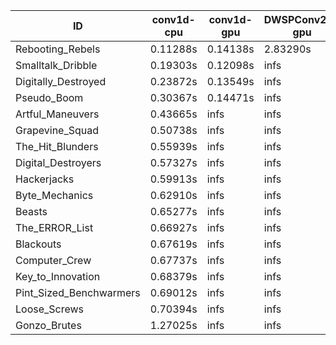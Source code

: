 |ID|conv1d-cpu|conv1d-gpu|DWSPConv2D-gpu|gemm-gpu|avg|
|-|-|-|-|-|-|
|Rebooting_Rebels|0.11288s|0.14138s|2.83290s|1.65079s|1.18449s|
|Smalltalk_Dribble|0.19303s|0.12098s|infs|1.91669s|infs|
|Digitally_Destroyed|0.23872s|0.13549s|infs|4.43173s|infs|
|Pseudo_Boom|0.30367s|0.14471s|infs|4.37133s|infs|
|Artful_Maneuvers|0.43665s|infs|infs|4.41749s|infs|
|Grapevine_Squad|0.50738s|infs|infs|4.42335s|infs|
|The_Hit_Blunders|0.55939s|infs|infs|4.41528s|infs|
|Digital_Destroyers|0.57327s|infs|infs|4.42736s|infs|
|Hackerjacks|0.59913s|infs|infs|4.43315s|infs|
|Byte_Mechanics|0.62910s|infs|infs|4.42453s|infs|
|Beasts|0.65277s|infs|infs|4.47625s|infs|
|The_ERROR_List|0.66927s|infs|infs|4.45054s|infs|
|Blackouts|0.67619s|infs|infs|4.42677s|infs|
|Computer_Crew|0.67737s|infs|infs|4.41352s|infs|
|Key_to_Innovation|0.68379s|infs|infs|4.41288s|infs|
|Pint_Sized_Benchwarmers|0.69012s|infs|infs|4.45847s|infs|
|Loose_Screws|0.70394s|infs|infs|4.41703s|infs|
|Gonzo_Brutes|1.27025s|infs|infs|4.42663s|infs|
